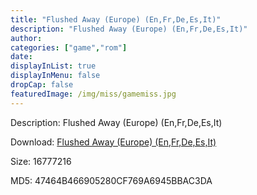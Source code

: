```yaml
---
title: "Flushed Away (Europe) (En,Fr,De,Es,It)"
description: "Flushed Away (Europe) (En,Fr,De,Es,It)"
author: 
categories: ["game","rom"]
date: 
displayInList: true
displayInMenu: false
dropCap: false
featuredImage: /img/miss/gamemiss.jpg
---
```


Description: Flushed Away (Europe) (En,Fr,De,Es,It)

Download: <a style="text-decoration:underline;" href="https://mega.nz/#!PTBWharS!FI4gv6i6kGUw22m3cnUpYBYyTeSEBvXWEuvqtawrChM" target = "_blank" rel = "nofollow" > Flushed Away (Europe) (En,Fr,De,Es,It)</a>

Size: 16777216

MD5: 47464B466905280CF769A6945BBAC3DA


